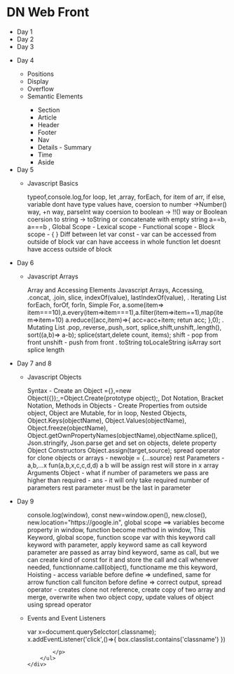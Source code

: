 <h1>DN Web Front</h1>

<ul>
    <div>
        <li>Day 1</li>
    </div>
    <div>
        <li>Day 2</li>
    </div>
    <div>
        <li>Day 3</li>
        <ul>
        </ul>
    </div>
    <div>
        <li>Day 4</li>
        <ul>
            <li>Positions</li>
            <li>Display</li>
            <li>Overflow</li>
            <li>Semantic Elements</li>
                <ul>
                    <li>Section</li>
                    <li>Article</li>
                    <li>Header</li>
                    <li>Footer</li>
                    <li>Nav</li>
                    <li>Details - Summary</li>
                    <li>Time</li>
                    <li>Aside</li>
                </ul>
        </ul>
    </div>
    <div>
        <li>Day 5</li>
        <ul>
            <li>Javascript Basics</li>
            <p> typeof,console.log,for loop, let ,array, forEach, for item of arr,
                if else, variable dont have type values have, 
                coersion to number ->Number() way, +n way, parseInt way
                coersion to boolean -> !!() way or Boolean
                coersion to string -> toString or concatenate with empty string
                a==b, a===b
                ,
                Global Scope - 
                Lexical scope - 
                Functional scope - 
                Block scope - { }
                Diff between let var const - var can be accessed from outside of block 
                                            var can have acceess in whole function
                                            let doesnt have access outside of block 
                </p>
        </ul>
    </div>
    <div>
        <li>Day 6</li>
        <ul>
            <li>Javascript Arrays</li>
            <p>
            Array and Accessing Elements
            Javascript Arrays, Accessing, .concat, .join, slice, indexOf(value), lastIndexOf(value),
            .
            Iterating List
            forEach, forOf, forIn, Simple For,
            a.some(item=> item===10),a.every(item=>item===1),a.filter(item=>item==1),map(item=>item=10)
            a.reduce((acc,item)=>{
                acc=acc+item;
                retun acc;
            },0);
            .
            Mutating List
            .pop,.reverse,.push,.sort, splice,shift,unshift,.length(),
            sort((a,b)=> a-b);
            splice(start,delete count, items);
            shift - pop from front
            unshift - push from front
            .
            toString
            toLocaleString
            isArray
            sort
            splice
            length
            </p>
        </ul>
    </div>
    <div>
        <li>Day 7 and 8</li>
        <ul>
            <li>Javascript Objects</li>
            <p>
            Syntax - Create an Object ={},=new Object({});,=Object.Create(prototype object);,
            Dot Notation, Bracket Notation, Methods in Objects - 
            Create Properties from outside object, Object are Mutable, 
            for in loop, Nested Objects, Object.Keys(objectName), Object.Values(objectName),
            Object.freeze(objectName), Object.getOwnPropertyNames(objectName),objectName.splice(),
            Json.stringify, Json.parse
            get and set on objects, delete property
            Object Constructors
            Object.assign(target,source);
            spread operator for clone objects or arrays - newobje = {...source}
            rest Parameters - a,b,...x   fun(a,b,x,c,c,d,d) a b will be assign rest will store in x array
            Arguments Object - 
            what if number of parameters we pass are higher than required - ans - it will only take required number of parameters 
            rest parameter must be the last in parameter
            </p>
        </ul>
    </div>
    <div>
        <li>Day 9</li>
        <ul>
            <p>
            console.log(window), const new=window.open(), new.close(), new.location="https://google.in",
            global scope ==> variables become property in window, function become method in window,
            This Keyword,
            global scope, function scope var with this keyword
            call keyword with parameter,
            apply keyword same as call keyword parameter are passed as array
            bind keyword, same as call, but we can create kind of const for it and store the call and call whenever needed, functionname.call(object), functioname me this keyword,
            Hoisting  - access variable before define => undefined, same for arrow function
                        call funciton before define => correct output,
            spread operator - creates clone not reference, create copy of two array and merge,
            overwrite when two object copy, update values of object using spread operator
            </p>
            <li>Events and Event Listeners</li>
            <p>
            var x=document.querySelcctor(.classname);
            x.addEventListener('click',()=>{  box.classlist.contains('classname')  })
            
            </p>
        </ul>
    </div>

</ul>
